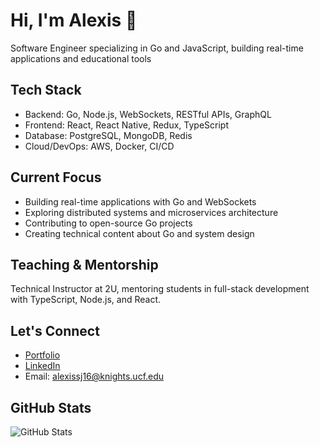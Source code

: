 # Hi, I'm Alexis 👋 

Software Engineer specializing in Go and JavaScript, building real-time applications and educational tools

## Tech Stack
- Backend: Go, Node.js, WebSockets, RESTful APIs, GraphQL
- Frontend: React, React Native, Redux, TypeScript
- Database: PostgreSQL, MongoDB, Redis
- Cloud/DevOps: AWS, Docker, CI/CD

## Current Focus
- Building real-time applications with Go and WebSockets
- Exploring distributed systems and microservices architecture
- Contributing to open-source Go projects
- Creating technical content about Go and system design

## Teaching & Mentorship
Technical Instructor at 2U, mentoring students in full-stack development with TypeScript, Node.js, and React.

## Let's Connect
- [Portfolio](http://www.alexissj.net)
- [LinkedIn](https://linkedin.com/in/alexissj)
- Email: alexissj16@knights.ucf.edu

## GitHub Stats
![GitHub Stats](https://github-readme-stats.vercel.app/api?username=code-guy21&show_icons=true&theme=dark)
